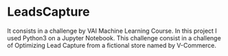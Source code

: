 # LeadsCapture
It consists in a challenge by VAI Machine Learning Course. In this project I used Python3 on a Jupyter Notebook. This challenge consist in a challenge of Optimizing Lead Capture from a fictional store named by V-Commerce.

